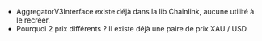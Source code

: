 - AggregatorV3Interface existe déjà dans la lib Chainlink, aucune utilité à le recréer.
- Pourquoi 2 prix différents ? Il existe déjà une paire de prix XAU / USD